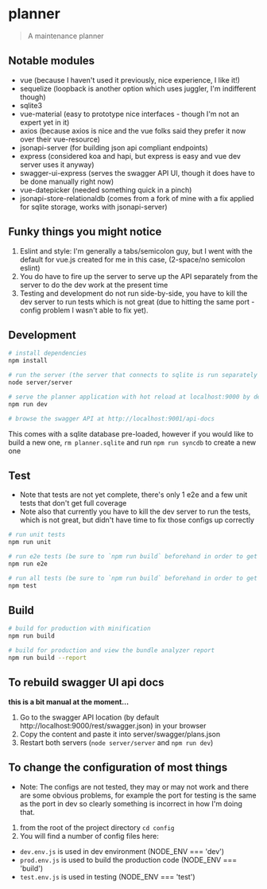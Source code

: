 # planner

> A maintenance planner

## Notable modules

* vue (because I haven't used it previously, nice experience, I like it!)
* sequelize (loopback is another option which uses juggler, I'm indifferent though)
* sqlite3
* vue-material (easy to prototype nice interfaces - though I'm not an expert yet in it)
* axios (because axios is nice and the vue folks said they prefer it now over their vue-resource)
* jsonapi-server (for building json api compliant endpoints)
* express (considered koa and hapi, but express is easy and vue dev server uses it anyway)
* swagger-ui-express (serves the swagger API UI, though it does have to be done manually right now)
* vue-datepicker (needed something quick in a pinch)
* jsonapi-store-relationaldb (comes from a fork of mine with a fix applied for sqlite storage, works with jsonapi-server)

## Funky things you might notice

1. Eslint and style: I'm generally a tabs/semicolon guy, but I went with the default for vue.js created for me in this case, (2-space/no semicolon eslint)
2. You do have to fire up the server to serve up the API separately from the server to do the dev work at the present time
3. Testing and development do not run side-by-side, you have to kill the dev server to run tests which is not great (due to hitting the same port - config problem I wasn't able to fix yet).

## Development

``` bash
# install dependencies
npm install

# run the server (the server that connects to sqlite is run separately from the server that runs the client)
node server/server

# serve the planner application with hot reload at localhost:9000 by default
npm run dev

# browse the swagger API at http://localhost:9001/api-docs
```

This comes with a sqlite database pre-loaded, however if you would like to build a new one, `rm planner.sqlite` and run `npm run syncdb` to create a new one

## Test

* Note that tests are not yet complete, there's only 1 e2e and a few unit tests that don't get full coverage
* Note also that currently you have to kill the dev server to run the tests, which is not great, but didn't have time to fix those configs up correctly

```bash
# run unit tests
npm run unit

# run e2e tests (be sure to `npm run build` beforehand in order to get the service-worker.js file created e2e)
npm run e2e

# run all tests (be sure to `npm run build` beforehand in order to get the service-worker.js file created for e2e)
npm test
```


## Build

```bash
# build for production with minification
npm run build

# build for production and view the bundle analyzer report
npm run build --report
```

## To rebuild swagger UI api docs

__this is a bit manual at the moment...__

1. Go to the swagger API location (by default http://localhost:9000/rest/swagger.json) in your browser
2. Copy the content and paste it into server/swagger/plans.json
3. Restart both servers (`node server/server` and `npm run dev`)

## To change the configuration of most things

* Note: The configs are not tested, they may or may not work and there are some obvious problems, for example the port for testing is the same as the port in dev so clearly something is incorrect in how I'm doing that.

1. from the root of the project directory `cd config`
2. You will find a number of config files here:
* `dev.env.js` is used in dev environment (NODE_ENV === 'dev')
* `prod.env.js` is used to build the production code (NODE_ENV === 'build')
* `test.env.js` is used in testing (NODE_ENV === 'test')
